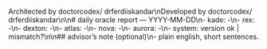Architected by doctorcodex/ drferdiiskandar\nDeveloped by doctorcodex/ drferdiiskandar\n\n# daily oracle report — YYYY-MM-DD\n- kade: -\n- rex: -\n- dexton: -\n- atlas: -\n- nova: -\n- aurora: -\n- system: version ok | mismatch?\n\n## advisor’s note (optional)\n- plain english, short sentences.